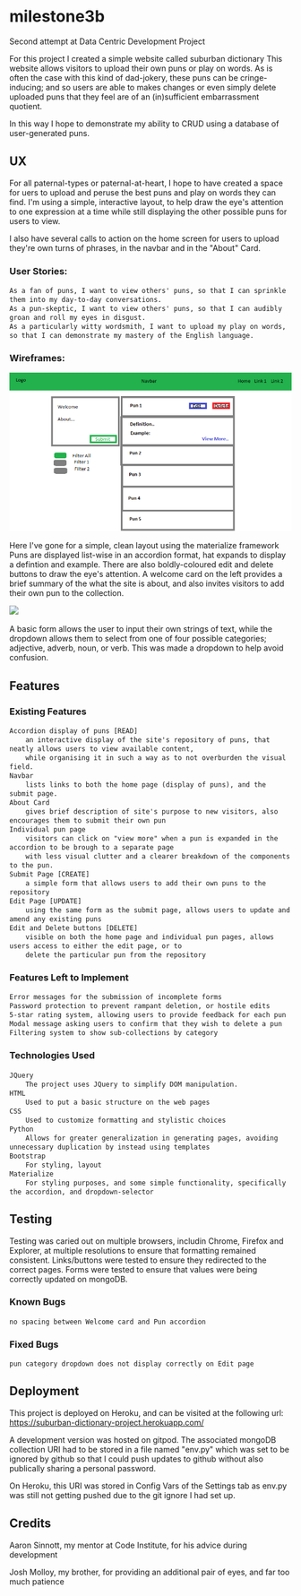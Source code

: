 # milestone3b
Second attempt at Data Centric Development Project

For this project I created a simple website called suburban dictionary 
This website allows visitors to upload their own puns or play on words.
As is often the case with this kind of dad-jokery, these puns can be cringe-inducing;
and so users are able to makes changes or even simply delete uploaded puns 
that they feel are of an (in)sufficient embarrassment quotient.

In this way I hope to demonstrate my ability to CRUD using a database of user-generated puns.

## UX

For all paternal-types or paternal-at-heart, I hope to have created a space for uers to upload and peruse the best 
puns and play on words they can find. I'm using a simple, interactive layout, to help draw the eye's attention to one 
expression at a time while still displaying the other possible puns for users to view.

I also have several calls to action on the home screen for users to upload they're own turns of phrases, in the navbar
and in the "About" Card.

### User Stories:

    As a fan of puns, I want to view others' puns, so that I can sprinkle them into my day-to-day conversations.
    As a pun-skeptic, I want to view others' puns, so that I can audibly groan and roll my eyes in disgust.
    As a particularly witty wordsmith, I want to upload my play on words, so that I can demonstrate my mastery of the English language.

### Wireframes:

![](/images/wireframes-index.png)

Here I've gone for a simple, clean layout using the materialize framework
Puns are displayed list-wise in an accordion format, hat expands to display a defintion and example.
There are also boldly-coloured edit and delete buttons to draw the eye's attention.
A welcome card on the left provides a brief summary of the what the site is about, and also invites visitors to add their own pun to the collection.

![](/images/wirerames-forms.png)

A basic form allows the user to input their own strings of text,
while the dropdown allows them to select from one of four possible categories; adjective, adverb, noun, or verb.
This was made a dropdown to help avoid confusion.

## Features

### Existing Features

    Accordion display of puns [READ]
        an interactive display of the site's repository of puns, that neatly allows users to view available content,
        while organising it in such a way as to not overburden the visual field.
    Navbar
        lists links to both the home page (display of puns), and the submit page.
    About Card
        gives brief description of site's purpose to new visitors, also encourages them to submit their own pun
    Individual pun page
        visitors can click on "view more" when a pun is expanded in the accordion to be brough to a separate page 
        with less visual clutter and a clearer breakdown of the components to the pun.
    Submit Page [CREATE]
        a simple form that allows users to add their own puns to the repository
    Edit Page [UPDATE]
        using the same form as the submit page, allows users to update and amend any existing puns
    Edit and Delete buttons [DELETE]
        visible on both the home page and individual pun pages, allows users access to either the edit page, or to
        delete the particular pun from the repository

### Features Left to Implement

    Error messages for the submission of incomplete forms
    Password protection to prevent rampant deletion, or hostile edits
    5-star rating system, allowing users to provide feedback for each pun
    Modal message asking users to confirm that they wish to delete a pun
    Filtering system to show sub-collections by category

### Technologies Used

    JQuery
        The project uses JQuery to simplify DOM manipulation.
    HTML
        Used to put a basic structure on the web pages
    CSS
        Used to customize formatting and stylistic choices
    Python
        Allows for greater generalization in generating pages, avoiding unnecessary duplication by instead using templates
    Bootstrap
        For styling, layout
    Materialize
        For styling purposes, and some simple functionality, specifically the accordion, and dropdown-selector
    
## Testing

Testing was caried out on multiple browsers, includin Chrome, Firefox and Explorer, at multiple resolutions to ensure that formatting remained consistent.
Links/buttons were tested to ensure they redirected to the correct pages.
Forms were tested to ensure that values were being correctly updated on mongoDB.

### Known Bugs
    no spacing between Welcome card and Pun accordion

### Fixed Bugs
    pun category dropdown does not display correctly on Edit page

## Deployment

This project is deployed on Heroku, and can be visited at the following url: 
    https://suburban-dictionary-project.herokuapp.com/

A development version was hosted on gitpod. 
The  associated mongoDB collection URI had to be stored in a file named "env.py" which was set to be ignored by github
so that I could push updates to github without also publically sharing a personal password.

On Heroku, this URI was stored in Config Vars of the Settings tab as env.py was still not getting pushed due to the git ignore I had set up.

## Credits
Aaron Sinnott, my mentor at Code Institute, for his advice during development

Josh Molloy, my brother, for providing an additional pair of eyes, and far too much patience